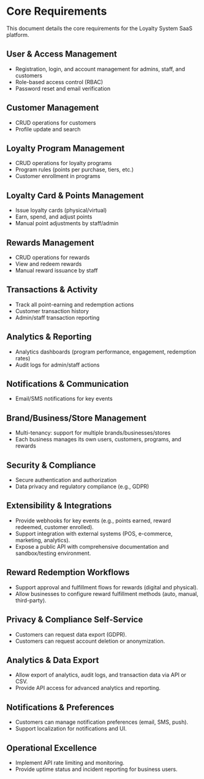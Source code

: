# Core Requirements

This document details the core requirements for the Loyalty System SaaS platform.

## User & Access Management
- Registration, login, and account management for admins, staff, and customers
- Role-based access control (RBAC)
- Password reset and email verification

## Customer Management
- CRUD operations for customers
- Profile update and search

## Loyalty Program Management
- CRUD operations for loyalty programs
- Program rules (points per purchase, tiers, etc.)
- Customer enrollment in programs

## Loyalty Card & Points Management
- Issue loyalty cards (physical/virtual)
- Earn, spend, and adjust points
- Manual point adjustments by staff/admin

## Rewards Management
- CRUD operations for rewards
- View and redeem rewards
- Manual reward issuance by staff

## Transactions & Activity
- Track all point-earning and redemption actions
- Customer transaction history
- Admin/staff transaction reporting

## Analytics & Reporting
- Analytics dashboards (program performance, engagement, redemption rates)
- Audit logs for admin/staff actions

## Notifications & Communication
- Email/SMS notifications for key events

## Brand/Business/Store Management
- Multi-tenancy: support for multiple brands/businesses/stores
- Each business manages its own users, customers, programs, and rewards

## Security & Compliance
- Secure authentication and authorization
- Data privacy and regulatory compliance (e.g., GDPR)

## Extensibility & Integrations
- Provide webhooks for key events (e.g., points earned, reward redeemed, customer enrolled).
- Support integration with external systems (POS, e-commerce, marketing, analytics).
- Expose a public API with comprehensive documentation and sandbox/testing environment.

## Reward Redemption Workflows
- Support approval and fulfillment flows for rewards (digital and physical).
- Allow businesses to configure reward fulfillment methods (auto, manual, third-party).

## Privacy & Compliance Self-Service
- Customers can request data export (GDPR).
- Customers can request account deletion or anonymization.

## Analytics & Data Export
- Allow export of analytics, audit logs, and transaction data via API or CSV.
- Provide API access for advanced analytics and reporting.

## Notifications & Preferences
- Customers can manage notification preferences (email, SMS, push).
- Support localization for notifications and UI.

## Operational Excellence
- Implement API rate limiting and monitoring.
- Provide uptime status and incident reporting for business users. 